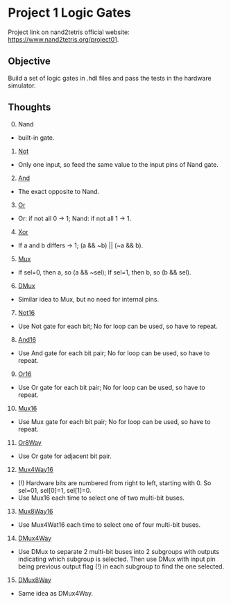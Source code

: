 # Project 1 Logic Gates

Project link on nand2tetris official website: https://www.nand2tetris.org/project01.

## Objective
Build a set of logic gates in .hdl files and pass the tests in the hardware simulator.

## Thoughts
0. Nand
  * built-in gate.

1. [Not](/files/Not.hdl)
  * Only one input, so feed the same value to the input pins of Nand gate.

2. [And](/files/And.hdl)
  * The exact opposite to Nand.

3. [Or](/files/Or.hdl)
  * Or: if not all 0 -> 1; Nand: if not all 1 -> 1.

4. [Xor](/files/Xor.hdl)
  * If a and b differs -> 1; (a && ~b) || (~a && b).

5. [Mux](/files/Mux.hdl)
  * If sel=0, then a, so (a && ~sel); If sel=1, then b, so (b && sel).

6. [DMux](/files/DMux.hdl)
  * Similar idea to Mux, but no need for internal pins.

7. [Not16](/files/Not16.hdl)
  * Use Not gate for each bit; No for loop can be used, so have to repeat.

8. [And16](/files/And16.hdl)
  * Use And gate for each bit pair; No for loop can be used, so have to repeat.

9. [Or16](/files/Or16.hdl)
  * Use Or gate for each bit pair; No for loop can be used, so have to repeat.

10. [Mux16](/files/Mux16.hdl)
  * Use Mux gate for each bit pair; No for loop can be used, so have to repeat.

11. [Or8Way](/files/Or8Way.hdl)
  * Use Or gate for adjacent bit pair.

12. [Mux4Way16](/files/Mux4Way16.hdl)
  * (!) Hardware bits are numbered from right to left, starting with 0. So sel=01, sel[0]=1, sel[1]=0. 
  * Use Mux16 each time to select one of two multi-bit buses.

13. [Mux8Way16](/files/Mux8Way16.hdl)
  * Use Mux4Wat16 each time to select one of four multi-bit buses.

14. [DMux4Way](/files/DMux4Way.hdl)
  * Use DMux to separate 2 multi-bit buses into 2 subgroups with outputs indicating which subgroup is selected. Then use DMux with input pin being previous output flag (!) in each subgroup to find the one selected.

15. [DMux8Way](/files/DMux8Way.hdl)
  * Same idea as DMux4Way.


